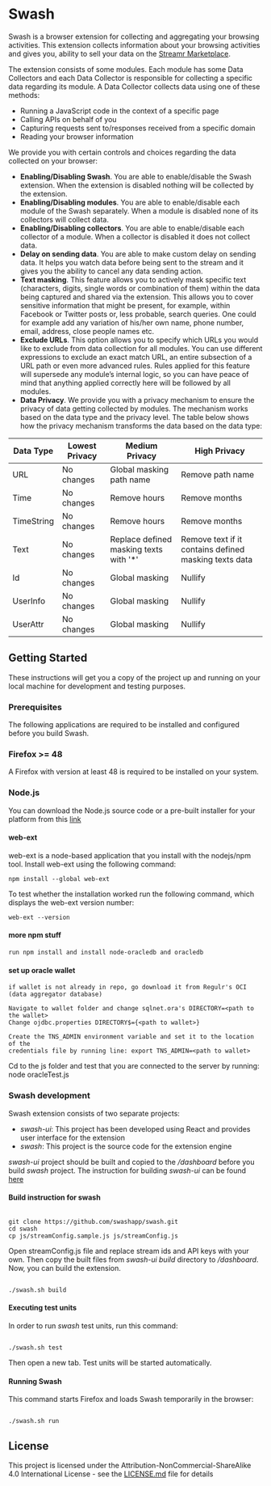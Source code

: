 # Swash

Swash is a browser extension for collecting and aggregating your browsing activities. This extension collects information about your browsing activities and gives you, ability to sell your data on the [Streamr Marketplace](https://streamr.network/marketplace).

The extension consists of some modules. Each module has some Data Collectors and each Data Collector is responsible for collecting a specific data regarding its module.
A Data Collector collects data using one of these methods:

- Running a JavaScript code in the context of a specific page
- Calling APIs on behalf of you
- Capturing requests sent to/responses received from a specific domain
- Reading your browser information

We provide you with certain controls and choices regarding the data collected on your browser:

- **Enabling/Disabling Swash**. You are able to enable/disable the Swash extension. When the extension is disabled nothing will be collected by the extension.
- **Enabling/Disabling modules**. You are able to enable/disable each module of the Swash
  separately. When a module is disabled none of its collectors will collect data.
- **Enabling/Disabling collectors**. You are able to enable/disable each collector of a module. When a collector is disabled it does not collect data.
- **Delay on sending data**. You are able to make custom delay on sending data. It helps you watch data before being sent to the stream and it gives you the ability to cancel any data sending action.
- **Text masking**. This feature allows you to actively mask specific text (characters, digits, single words or combination of them) within the data being captured and shared via the extension. This allows you to cover sensitive information that might be present, for example, within Facebook or Twitter posts or, less probable, search queries. One could for example add any variation of his/her own name, phone number, email, address, close people names etc.
- **Exclude URLs**. This option allows you to specify which URLs you would like to exclude from data collection for all modules. You can use different expressions to exclude an exact match URL, an entire subsection of a URL path or even more advanced rules. Rules applied for this feature will supersede any module’s internal logic, so you can have peace of mind that anything applied correctly here will be followed by all modules.
- **Data Privacy**. We provide you with a privacy mechanism to ensure the privacy of data getting collected by modules. The mechanism works based on the data type and the privacy level. The table below
  shows how the privacy mechanism transforms the data based on the data type:

| Data Type  | Lowest Privacy | Medium Privacy                          | High Privacy                                          |
| ---------- | -------------- | --------------------------------------- | ----------------------------------------------------- |
| URL        | No changes     | Global masking path name                | Remove path name                                      |
| Time       | No changes     | Remove hours                            | Remove months                                         |
| TimeString | No changes     | Remove hours                            | Remove months                                         |
| Text       | No changes     | Replace defined masking texts with '\*' | Remove text if it contains defined masking texts data |
| Id         | No changes     | Global masking                          | Nullify                                               |
| UserInfo   | No changes     | Global masking                          | Nullify                                               |
| UserAttr   | No changes     | Global masking                          | Nullify                                               |

## Getting Started

These instructions will get you a copy of the project up and running on your local machine for development and testing purposes.

### Prerequisites

The following applications are required to be installed and configured before you build Swash.

### Firefox >= 48

A Firefox with version at least 48 is required to be installed on your system.

### Node.js

You can download the Node.js source code or a pre-built installer for your platform from this [link](https://nodejs.org/en/download/)

#### web-ext

web-ext is a node-based application that you install with the nodejs/npm tool. Install web-ext using the following command:

```
npm install --global web-ext
```

To test whether the installation worked run the following command, which displays the web-ext version number:

```
web-ext --version
```

#### more npm stuff

```
run npm install and install node-oracledb and oracledb
```

#### set up oracle wallet

```
if wallet is not already in repo, go download it from Regulr's OCI
(data aggregator database)
```

```
Navigate to wallet folder and change sqlnet.ora's DIRECTORY=<path to the wallet>
Change ojdbc.properties DIRECTORY$={<path to wallet>}

Create the TNS_ADMIN environment variable and set it to the location of the
credentials file by running line: export TNS_ADMIN=<path to wallet>
```

Cd to the js folder and test that you are connected to the server by running:
node oracleTest.js

### Swash development

Swash extension consists of two separate projects:

- _swash-ui_: This project has been developed using React and provides user interface for the extension
- _swash_: This project is the source code for the extension engine

_swash-ui_ project should be built and copied to the _/dashboard_ before you build _swash_ project. The instruction for building _swash-ui_ can be found [here](https://github.com/swashapp/swash-ui)

#### Build instruction for swash

```

git clone https://github.com/swashapp/swash.git
cd swash
cp js/streamConfig.sample.js js/streamConfig.js

```

Open streamConfig.js file and replace stream ids and API keys with your own. Then copy the built files from _swash-ui build_ directory to _/dashboard_. Now, you can build the extension.

```

./swash.sh build

```

#### Executing test units

In order to run _swash_ test units, run this command:

```

./swash.sh test

```

Then open a new tab. Test units will be started automatically.

#### Running Swash

This command starts Firefox and loads Swash temporarily in the browser:

```

./swash.sh run

```

## License

This project is licensed under the Attribution-NonCommercial-ShareAlike 4.0 International License - see the [LICENSE.md](LICENSE.md) file for details

```

```
